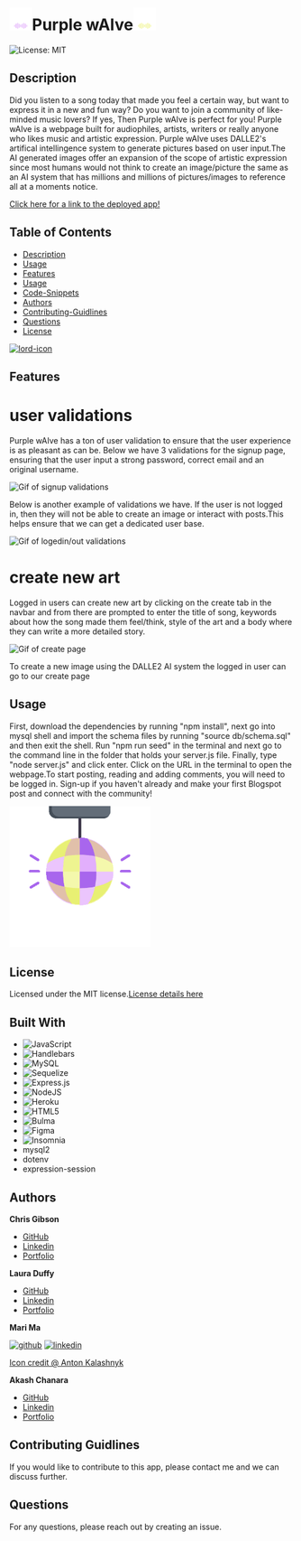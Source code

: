 
# [<img src="./public/assets/333-loader-4-3.gif" alt='lord-icon' height='40'>](https://lordicon.com/)Purple wAIve[<img src="./public/assets/333-loader-4-8.gif" alt='lord-icon' height='40'>](https://lordicon.com/)

![License: MIT](https://img.shields.io/badge/License-MIT-yellow.svg)

## Description

Did you listen to a song today that made you feel a certain way, but want to express it in a new and fun way? Do you want to join a community of like-minded music lovers? If yes, Then Purple wAIve is perfect for you! Purple wAIve is a webpage built for audiophiles, artists, writers or really anyone who likes music and artistic expression. Purple wAIve uses DALLE2's artifical intellingence system to generate pictures based on user input.The AI generated images offer an expansion of the scope of artistic expression since most humans would not think to create an image/picture the same as an AI system that has millions and millions of pictures/images to reference all at a moments notice.

[Click here for a link to the deployed app!](https://purple-waive.herokuapp.com)

## Table of Contents

- [Description](#Description)
- [Usage](#Usage)
- [Features](#Features)
- [Usage](#Built-With)
- [Code-Snippets](#Code-Snippets)
- [Authors](#Authors)
- [Contributing-Guidlines](#Contributing-Guidlines)
- [Questions](#Questions)
- [License](#License)

 [<img src="/Users/marima/bootcamp/Challenge/project-2/public/assets/188-microphone-recording-lineal.gif" alt='lord-icon' height='90'>]()


## Features

# user validations

Purple wAIve has a ton of user validation to ensure that the user experience is as pleasant as can be. Below we have 3 validations for the signup page, ensuring that the user input a strong password, correct email and an original username.

![Gif of signup validations](/public/assets/video%20of%20signup%20validations.gif)

Below is another example of validations we have. If the user is not logged in, then they will not be able to create an image or interact with posts.This helps ensure that we can get a dedicated user base.

![Gif of logedin/out validations](/public/assets/gif%20of%20loggedin%20valids.gif)

# create new art

Logged in users can create new art by clicking on the create tab in the navbar and from there are prompted to enter the title of song, keywords about how the song made them feel/think, style of the art and a body where they can write a more detailed story.

![Gif of create page](/public/assets/gif%20of%20create%20page.gif)

To create a new image using the DALLE2 AI system the logged in user can go to our create page

## Usage

First, download the dependencies by running "npm install", next go into mysql shell and import the schema files by running "source db/schema.sql" and then exit the shell. Run "npm run seed" in the terminal and next go to the command line in the folder that holds your server.js file. Finally, type "node server.js" and click enter. Click on the URL in the terminal to open the webpage.To start posting, reading and adding comments, you will need to be logged in. Sign-up if you haven't already and make your first Blogspot post and connect with the community!

[<img src="./public/assets/1062-disco-ball-flat.gif" alt='lord-icon' height='250'>]()

## License

Licensed under the MIT license.[License details here](https://opensource.org/licenses/MIT)

## Built With

- ![JavaScript](https://img.shields.io/badge/javascript-%23323330.svg?style=for-the-badge&logo=javascript&logoColor=%23F7DF1E)
- ![Handlebars](https://img.shields.io/badge/Handlebars.js-f0772b?style=for-the-badge&logo=handlebarsdotjs&logoColor=black)
- ![MySQL](https://img.shields.io/badge/mysql-%2300f.svg?style=for-the-badge&logo=mysql&logoColor=white)
- ![Sequelize](https://img.shields.io/badge/Sequelize-52B0E7?style=for-the-badge&logo=Sequelize&logoColor=white)
- ![Express.js](https://img.shields.io/badge/express.js-%23404d59.svg?style=for-the-badge&logo=express&logoColor=%2361DAFB)
- ![NodeJS](https://img.shields.io/badge/node.js-6DA55F?style=for-the-badge&logo=node.js&logoColor=white)
- ![Heroku](https://img.shields.io/badge/heroku-%23430098.svg?style=for-the-badge&logo=heroku&logoColor=white)
- ![HTML5](https://img.shields.io/badge/html5-%23E34F26.svg?style=for-the-badge&logo=html5&logoColor=white)
- ![Bulma](https://img.shields.io/badge/bulma-00D0B1?style=for-the-badge&logo=bulma&logoColor=white)
- ![Figma](https://img.shields.io/badge/figma-%23F24E1E.svg?style=for-the-badge&logo=figma&logoColor=white)
- ![Insomnia](https://img.shields.io/badge/Insomnia-black?style=for-the-badge&logo=insomnia&logoColor=5849BE)
- mysql2
- dotenv
- expression-session

## Authors

**Chris Gibson**

- [GitHub](https://github.com/chrischarlesgibson)
- [Linkedin](https://www.linkedin.com/in/chris-gibson-415909250/)
- [Portfolio](https://chrischarlesgibson.github.io/Chris-Gibson-project-portfolio/)

**Laura Duffy**

- [GitHub]()
- [Linkedin]()
- [Portfolio]()

**Mari Ma**

[<img src="https://cdn.icon-icons.com/icons2/2351/PNG/512/logo_github_icon_143196.png" alt='github' height='40'>](https://github.com/DraconMarius)
[<img src="https://cdn.icon-icons.com/icons2/2351/PNG/512/logo_linkedin_icon_143191.png" alt='linkedin' height='40'>](https://www.linkedin.com/in/mari-ma-70771585/)

[Icon credit @ Anton Kalashnyk](https://icon-icons.com/users/14quJ7FM9cYdQZHidnZoM/icon-sets/)

**Akash Chanara**

- [GitHub](https://github.com/akash2040)
- [Linkedin](https://www.linkedin.com/in/akash-chanara-087b531ab)
- [Portfolio](https://akash2040.github.io/portfolio-akash/)

## Contributing Guidlines

If you would like to contribute to this app, please contact me and we can discuss further.

## Questions

For any questions, please reach out by creating an issue.
